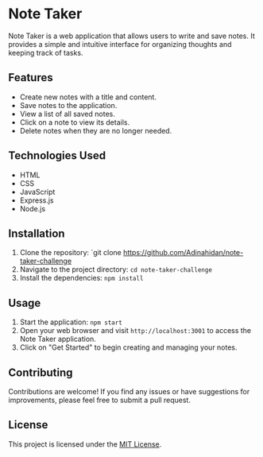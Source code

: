 # Note Taker

Note Taker is a web application that allows users to write and save notes. It provides a simple and intuitive interface for organizing thoughts and keeping track of tasks.

## Features

- Create new notes with a title and content.
- Save notes to the application.
- View a list of all saved notes.
- Click on a note to view its details.
- Delete notes when they are no longer needed.

## Technologies Used

- HTML
- CSS
- JavaScript
- Express.js
- Node.js

## Installation

1. Clone the repository: `git clone https://github.com/Adinahidan/note-taker-challenge
2. Navigate to the project directory: `cd note-taker-challenge`
3. Install the dependencies: `npm install`

## Usage

1. Start the application: `npm start`
2. Open your web browser and visit `http://localhost:3001` to access the Note Taker application.
3. Click on "Get Started" to begin creating and managing your notes.


## Contributing

Contributions are welcome! If you find any issues or have suggestions for improvements, please feel free to submit a pull request.

## License

This project is licensed under the [MIT License](LICENSE).
